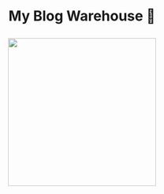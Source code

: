 # <p align="center">My Blog Warehouse 🌟</p>

<center><img src="https://user-images.githubusercontent.com/118878596/219285107-ebc7f519-0736-45ee-9b1a-686a934e0327.png" height=300 align="center"></center>
